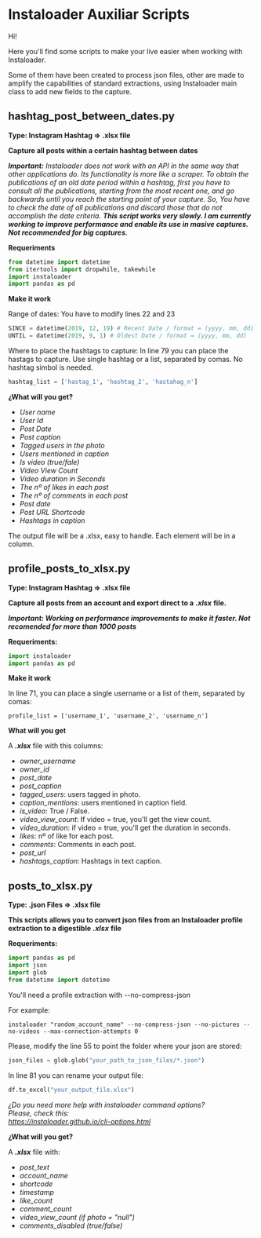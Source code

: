 # Instaloader Auxiliar Scripts

Hi!

Here you'll find some scripts to make your live easier when working with Instaloader. 

Some of them have been created to process json files, other are made to amplify the capabilities of standard extractions, using Instaloader main class to add new fields to the capture.

## hashtag_post_between_dates.py

**Type: Instagram Hashtag => .xlsx file**

**Capture all posts within a certain hashtag between dates**

***Important:*** *Instaloader does not work with an API in the same way that other applications do. Its functionality is more like a scraper. To obtain the publications of an old date period within a hashtag, first you have to consult all the publications, starting from the most recent one, and go backwards until you reach the starting point of your capture. So, You have to check the date of all publications and discard those that do not accomplish the date criteria.* ***This script works very slowly. I am currently working to improve performance and enable its use in masive captures. Not recommended for big captures.***

**Requeriments**

```python
from datetime import datetime
from itertools import dropwhile, takewhile
import instaloader
import pandas as pd
```

**Make it work**

Range of dates: You have to modify lines 22 and 23

```python
SINCE = datetime(2019, 12, 19) # Recent Date / format = (yyyy, mm, dd)
UNTIL = datetime(2019, 9, 1) # Oldest Date / format = (yyyy, mm, dd)
```

Where to place the hashtags to capture: In line 79 you can place the hastags to capture. Use single hashtag or a list, separated by comas. No hashtag simbol is needed.

```python
hashtag_list = ['hastag_1', 'hashtag_2', 'hastahag_n']
```

**¿What will you get?**

- *User name*
- *User Id*
- *Post Date*
- *Post caption*
- *Tagged users in the photo*
- *Users mentioned in caption*
- *Is video (true/fale)*
- *Video View Count*
- *Video duration in Seconds*
- *The nº of likes in each post*
- *The nº of comments in each post*
- *Post date*
- *Post URL Shortcode*
- *Hashtags in caption*

The output file will be a .xlsx, easy to handle. Each element will be in a column. 

## profile_posts_to_xlsx.py 

**Type: Instagram Hashtag => .xlsx file**

**Capture all posts from an account and export direct to a** ***.xlsx*** **file.**

***Important: Working on performance improvements to make it faster. Not recomended for more than 1000 posts***

**Requeriments:**

```python
import instaloader
import pandas as pd
```
**Make it work**

In line 71, you can place a single username or a list of them, separated by comas:

```pytnon
profile_list = ['username_1', 'username_2', 'username_n']
```

**What will you get**

A ***.xlsx*** file with this columns:

+ *owner_username*
+	*owner_id*
+	*post_date*
+	*post_caption*
+	*tagged_users*: users tagged in photo.
+	*caption_mentions*: users mentioned in caption field.
+	*is_video*: True / False.
+	*video_view_count*: If video = true, you'll get the view count.
+	*video_duration*: if video = true, you'll get the duration in seconds.
+	*likes*: nº of like for each post.
+	*comments*: Comments in each post. 
+	*post_url*
+	*hashtags_caption*: Hashtags in text caption. 

## posts_to_xlsx.py

**Type: .json Files => .xlsx file**

**This scripts allows you to convert json files from an Instaloader profile extraction to a digestible** ***.xlsx*** **file**

**Requeriments:**

```python
import pandas as pd 
import json
import glob
from datetime import datetime
```

You'll need a profile extraction with --no-compress-json

For example:

```
instaloader "random_account_name" --no-compress-json --no-pictures --no-videos --max-connection-attempts 0
```

Please, modify the line 55 to point the folder where your json are stored:

```python
json_files = glob.glob("your_path_to_json_files/*.json")

```

In line 81 you can rename your output file:

```python
df.to_excel("your_output_file.xlsx")
```

*¿Do you need more help with instaloader command options?*<br />
*Please, check this:*<br />
*https://instaloader.github.io/cli-options.html*

**¿What will you get?**

A ***.xlsx*** file with:

- *post_text*
- *account_name*
- *shortcode*
- *timestamp*
- *like_count*
- *comment_count*
- *video_view_count (if photo = "null")*
- *comments_disabled (true/false)*
